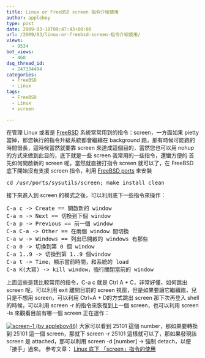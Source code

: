 ```yaml
---
title: Linux or FreeBSD screen 指令介紹使用
author: appleboy
type: post
date: 2009-03-10T09:47:43+00:00
url: /2009/03/linux-or-freebsd-screen-指令介紹使用/
views:
  - 9534
bot_views:
  - 468
dsq_thread_id:
  - 247334494
categories:
  - FreeBSD
  - Linux
tags:
  - FreeBSD
  - Linux
  - screen

---
```

在管理 Linux 或者是 [FreeBSD][1] 系統常常用到的指令：screen，一方面如果 pietty 當掉，那您執行的指令升級系統都會繼續在 background 跑，那有時候可能跑的時間很長，這時候當然就要靠 screen 來達成這個目的，當然您也可以用 nohup 的方式來做到此目的，底下就是一些 screen 我常用的一些指令，還蠻方便的 首先如何開啟新的 screen 呢，當然就直接打指令 screen 就可以了，在 FreeBSD 底下開始沒有支援 screen 指令，利用 [FreeBSD ports][2] 來安裝 

<pre class="brush: bash; title: ; notranslate" title="">cd /usr/ports/sysutils/screen; make install clean</pre>

<!--more--> 接下來進入到 screen 的模式之後，可以利用底下一些指令來操作： 

<pre class="brush: bash; title: ; notranslate" title="">C-a c -> Create == 開啟新的 window
C-a n -> Next == 切換到下個 window
C-a p -> Previous == 前一個 window
C-a C-a -> Other == 在兩個 window 間切換
C-a w -> Windows == 列出已開啟的 windows 有那些
C-a 0 -> 切換到第 0 個 window
C-a 1..9 -> 切換到第 1..9 個window
C-a t -> Time，顯示當前時間，和系統的 load
C-a K(大寫) -> kill window，強行關閉當前的 window</pre> 上面這些是我比較常用的指令，C-a c 就是 Ctrl A + C，非常好懂，如何跳出 screen 呢，可以利用 exit 離開目前的 screen 視窗，但是如果要讓它繼續跑，兒只是不想用 screen，可以利用 Ctrl+A + D的方式跳出 screen 那下次再登入 shell 的時候，可以利用 screen -r 的指令來恢復到上一個 screen，也可以利用 screen -ls 來觀看目前有哪一個 screen 正在運作： 

[<img src="https://i1.wp.com/farm4.static.flickr.com/3624/3343161001_a2b02f630a.jpg?resize=466%2C162&#038;ssl=1" title="screen-1 (by appleboy46)" alt="screen-1 (by appleboy46)" data-recalc-dims="1" />][3] 大家可以看到 25101 這個 number，那如果要轉換到 25101 這一個 screen，那就下 screen -r 25101 這樣就可以了，那如果發現該 screen 是 attached，那可以利用 screen -d [number] -> 強制 detach，以便「接手」過來。 參考文章： [Linux 底下 「screen」指令的使用][4]

 [1]: http://www7.tw.freebsd.org/
 [2]: http://www.freshports.org/
 [3]: https://www.flickr.com/photos/appleboy/3343161001/ "screen-1 (by appleboy46)"
 [4]: http://blog.roodo.com/albertarea/archives/3358957.html